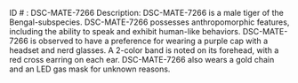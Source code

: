ID # : DSC-MATE-7266
Description: DSC-MATE-7266 is a male tiger of the Bengal-subspecies. DSC-MATE-7266 possesses anthropomorphic features, including the ability to speak and exhibit human-like behaviors. DSC-MATE-7266 is observed to have a preference for wearing a purple cap with a headset and nerd glasses. A 2-color band is noted on its forehead, with a red cross earring on each ear. DSC-MATE-7266 also wears a gold chain and an LED gas mask for unknown reasons.